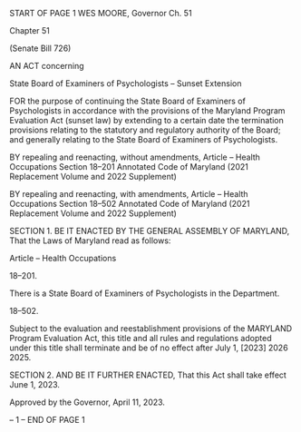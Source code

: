 START OF PAGE 1
WES MOORE, Governor Ch. 51

Chapter 51

(Senate Bill 726)

AN ACT concerning

State Board of Examiners of Psychologists – Sunset Extension

FOR the purpose of continuing the State Board of Examiners of Psychologists in accordance
with the provisions of the Maryland Program Evaluation Act (sunset law) by
extending to a certain date the termination provisions relating to the statutory and
regulatory authority of the Board; and generally relating to the State Board of
Examiners of Psychologists.

BY repealing and reenacting, without amendments,
Article – Health Occupations
Section 18–201
Annotated Code of Maryland
(2021 Replacement Volume and 2022 Supplement)

BY repealing and reenacting, with amendments,
Article – Health Occupations
Section 18–502
Annotated Code of Maryland
(2021 Replacement Volume and 2022 Supplement)

SECTION 1. BE IT ENACTED BY THE GENERAL ASSEMBLY OF MARYLAND,
That the Laws of Maryland read as follows:

Article – Health Occupations

18–201.

There is a State Board of Examiners of Psychologists in the Department.

18–502.

Subject to the evaluation and reestablishment provisions of the MARYLAND
Program Evaluation Act, this title and all rules and regulations adopted under this title
shall terminate and be of no effect after July 1, [2023] 2026 2025.

SECTION 2. AND BE IT FURTHER ENACTED, That this Act shall take effect June
1, 2023.

Approved by the Governor, April 11, 2023.

– 1 –
END OF PAGE 1